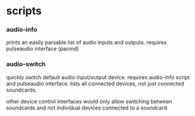 # scripts

### audio-info

prints an easily parsable list of audio inputs and outputs. requires pulseaudio
interface (pacmd)

### audio-switch

quickly switch default audio input/output device. requires audio-info script and
pulseaudio interface. lists all connected devices, not just connected soundcards.

other device control interfaces would only allow switching between soundcards
and not individual devices connected to a soundcard.
